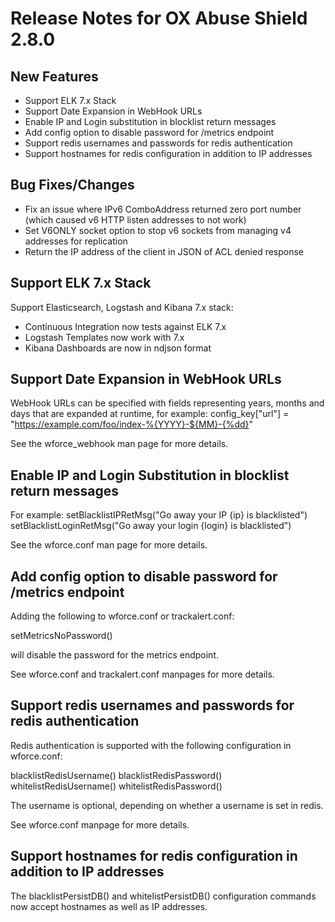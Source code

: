 # Release Notes for OX Abuse Shield 2.8.0

<!-- {% raw %} -->

## New Features

* Support ELK 7.x Stack
* Support Date Expansion in WebHook URLs
* Enable IP and Login substitution in blocklist return messages
* Add config option to disable password for /metrics endpoint
* Support redis usernames and passwords for redis authentication
* Support hostnames for redis configuration in addition to IP addresses

## Bug Fixes/Changes

* Fix an issue where IPv6 ComboAddress returned zero port number (which caused v6 HTTP listen addresses to not work)
* Set V6ONLY socket option to stop v6 sockets from managing v4 addresses for replication
* Return the IP address of the client in JSON of ACL denied response

## Support ELK 7.x Stack

Support Elasticsearch, Logstash and Kibana 7.x stack:
* Continuous Integration now tests against ELK 7.x
* Logstash Templates now work with 7.x
* Kibana Dashboards are now in ndjson format

## Support Date Expansion in WebHook URLs

WebHook URLs can be specified with fields representing years, months and days that are expanded
at runtime, for example:
config_key["url"] = "https://example.com/foo/index-%{YYYY}-${MM}-{%dd}"

See the wforce_webhook man page for more details.

## Enable IP and Login Substitution in blocklist return messages

For example:
setBlacklistIPRetMsg("Go away your IP {ip} is blacklisted")
setBlacklistLoginRetMsg("Go away your login {login} is blacklisted")

See the wforce.conf man page for more details.

## Add config option to disable password for /metrics endpoint

Adding the following to wforce.conf or trackalert.conf:

setMetricsNoPassword()

will disable the password for the metrics endpoint.

See wforce.conf and trackalert.conf manpages for more details.

## Support redis usernames and passwords for redis authentication

Redis authentication is supported with the following configuration in wforce.conf:

blacklistRedisUsername()
blacklistRedisPassword()
whitelistRedisUsername()
whitelistRedisPassword()

The username is optional, depending on whether a username is set in redis.

See wforce.conf manpage for more details.

## Support hostnames for redis configuration in addition to IP addresses

The blacklistPersistDB() and whitelistPersistDB() configuration commands now accept
hostnames as well as IP addresses.

<!-- {% endraw %} -->